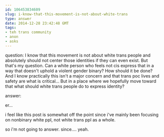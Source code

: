 ```yaml
---
id: 106453834609
slug: i-know-that-this-movement-is-not-about-white-trans
type: answer
date: 2014-12-28 23:42:48 GMT
tags:
- teh trans community
- anon
- asks
---
```

question: I know that this movement is not about white trans people and absolutely should not center those identities if they can even exist. But that's my question. Can a white person who feels not cis express that in a way that doesn't uphold a violent gender binary? How should it be done? And I know practically this isn't a major concern and that trans poc lives and safety are what is critical... But in a place where we hopefully move toward that what should white trans people do to express identity?

answer: <p>er...</p>
<p>i feel like this post is somewhat off the point since i've mainly been focusing on nonbinary white ppl, not white trans ppl as a whole.</p>
<p>so i'm not going to answer. since.... yeah.&nbsp;</p>